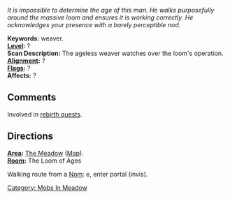 *It is impossible to determine the age of this man. He walks
purposefully around the massive loom and ensures it is working
correctly. He acknowledges your presence with a barely perceptible nod.*

**Keywords:** weaver.  
**[Level](Level "wikilink"):** ?  
**Scan Description:** The ageless weaver watches over the loom's
operation.  
**[Alignment](Alignment "wikilink"):** ?  
**[Flags](:Category:_Mob_Types "wikilink"):** ?  
**Affects:** ?  

## Comments

Involved in [rebirth quests](Rebirth "wikilink").

## Directions

**[Area](:Category:_Areas "wikilink"):** [The
Meadow](:Category:_Meadow "wikilink") ([Map](Meadow_Map "wikilink")).  
**[Room](:Category:_Rooms "wikilink"):** The Loom of Ages

Walking route from a [Nom](Nom "wikilink"): e, enter portal (invis).

  

[Category: Mobs In Meadow](Category:_Mobs_In_Meadow "wikilink")
